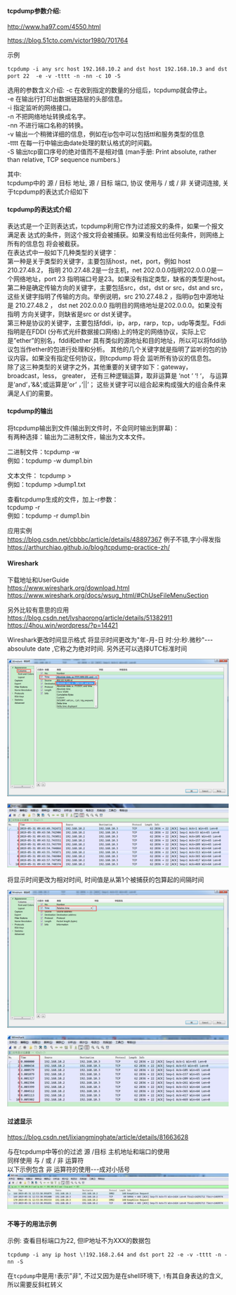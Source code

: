 #### tcpdump参数介绍:

http://www.ha97.com/4550.html

https://blog.51cto.com/victor1980/701764

示例  
```
tcpdump -i any src host 192.168.10.2 and dst host 192.168.10.3 and dst port 22  -e -v -tttt -n -nn -c 10 -S
```

选用的参数含义介绍:
-c     在收到指定的数量的分组后，tcpdump就会停止。  
-e     在输出行打印出数据链路层的头部信息。  
-i      指定监听的网络接口。  
-n     不把网络地址转换成名字。  
-nn   不进行端口名称的转换。  
-v     输出一个稍微详细的信息，例如在ip包中可以包括ttl和服务类型的信息  
-tttt   在每一行中输出由date处理的默认格式的时间戳。  
-S     输出tcp窗口序号的绝对值而不是相对值 (man手册: Print absolute, rather than relative, TCP sequence numbers.)  

其中:  
tcpdump中的 源 / 目标 地址, 源 / 目标 端口, 协议 使用与 / 或 / 非 关键词连接, 关于tcpdump的表达式介绍如下

#### tcpdump的表达式介绍  

表达式是一个正则表达式，tcpdump利用它作为过滤报文的条件，如果一个报文满足表 达式的条件，则这个报文将会被捕获。如果没有给出任何条件，则网络上所有的信息包 将会被截获。  
在表达式中一般如下几种类型的关键字：  
第一种是关于类型的关键字，主要包括host，net，port，例如 host 210.27.48.2， 指明 210.27.48.2是一台主机，net 202.0.0.0指明202.0.0.0是一个网络地址，port 23 指明端口号是23。如果没有指定类型，缺省的类型是host。  
第二种是确定传输方向的关键字，主要包括src，dst，dst or src，dst and src， 这些关键字指明了传输的方向。举例说明，src 210.27.48.2 ，指明ip包中源地址是 210.27.48.2 ， dst net 202.0.0.0 指明目的网络地址是202.0.0.0。如果没有指明 方向关键字，则缺省是src or dst关键字。  
第三种是协议的关键字，主要包括fddi，ip，arp，rarp，tcp，udp等类型。Fddi指明是在FDDI (分布式光纤数据接口网络)上的特定的网络协议，实际上它是”ether”的别名，fddi和ether 具有类似的源地址和目的地址，所以可以将fddi协议包当作ether的包进行处理和分析。 其他的几个关键字就是指明了监听的包的协议内容。如果没有指定任何协议，则tcpdump 将会 监听所有协议的信息包。  
除了这三种类型的关键字之外，其他重要的关键字如下：gateway， broadcast，less， greater， 还有三种逻辑运算，取非运算是 ‘not ‘ ‘! ‘， 与运算是’and’，’&&’;或运算是’or’ ，’&#124;&#124;’； 这些关键字可以组合起来构成强大的组合条件来满足人们的需要。

#### tcpdump的输出  

将tcpdump输出到文件(输出到文件时，不会同时输出到屏幕)：  
有两种选择：输出为二进制文件，输出为文本文件。

二进制文件：tcpdump -w <binaryfilename>  
    例如：tcpdump -w dump1.bin

文本文件：  tcpdump > <textfilename>  
    例如：tcpdump >dump1.txt

查看tcpdump生成的文件，加上-r参数：  
    tcpdump -r <filename>    
    例如：tcpdump -r dump1.bin  
 
应用实例  
https://blog.csdn.net/cbbbc/article/details/48897367  例子不错,字小得发指  
https://arthurchiao.github.io/blog/tcpdump-practice-zh/ 

#### Wireshark

下载地址和UserGuide  
https://www.wireshark.org/download.html  
https://www.wireshark.org/docs/wsug_html/#ChUseFileMenuSection  

另外比较有意思的应用  
https://blog.csdn.net/lvshaorong/article/details/51382911  
https://4hou.win/wordpress/?p=14421  

Wireshark更改时间显示格式
将显示时间更改为"年-月-日 时:分:秒.微秒"---absoulute date ,它称之为绝对时间. 另外还可以选择UTC标准时间

![](/images/b6be90b3gy1gj527oy4wmj210b0mjtb2.jpg)

![](/images/b6be90b3gy1gj527rzy96j20v308ywhm.jpg)

将显示时间更改为相对时间, 时间值是从第1个被捕获的包算起的间隔时间

![](/images/b6be90b3gy1gj527ximhmj210b0mjwgc.jpg)

![](/images/b6be90b3gy1gj52806u52j20t409e40h.jpg)

#### 过滤显示
https://blog.csdn.net/lixiangminghate/article/details/81663628 

与在tcpdump中等价的过滤 源 /目标 主机地址和端口的使用  
同样使用 与 / 或 / 非 运算符  
以下示例包含 非 运算符的使用---成对小括号  
![](/images/b6be90b3gy1gj52832u1uj212g0660ua.jpg)

#### 不等于的用法示例

示例: 查看目标端口为22, 但IP地址不为XXX的数据包

```
tcpdump -i any ip host \!192.168.2.64 and dst port 22 -e -v -tttt -n -nn -S
```

在```tcpdump```中是用```!```表示"非", 不过又因为是在shell环境下, ```!```有其自身表达的含义, 所以需要反斜杠转义
